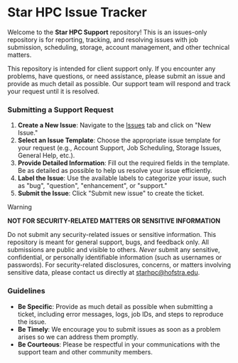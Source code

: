 # Star HPC Issue Tracker

Welcome to the **Star HPC Support** repository! This is an issues-only repository is for reporting, tracking, and resolving issues with job submission, scheduling, storage, account management, and other technical matters.

This repository is intended for client support only. If you encounter any problems, have questions, or need assistance, please submit an issue and provide as much detail as possible. Our support team will respond and track your request until it is resolved.

### Submitting a Support Request

1. **Create a New Issue**: Navigate to the [Issues](../../issues) tab and click on "New Issue."
2. **Select an Issue Template**: Choose the appropriate issue template for your request (e.g., Account Support, Job Scheduling, Storage Issues, General Help, etc.).
3. **Provide Detailed Information**: Fill out the required fields in the template. Be as detailed as possible to help us resolve your issue efficiently.
4. **Label the Issue**: Use the available labels to categorize your issue, such as "bug", "question", "enhancement", or "support."
5. **Submit the Issue**: Click "Submit new issue" to create the ticket.

> [!WARNING]
> **NOT FOR SECURITY-RELATED MATTERS OR SENSITIVE INFORMATION**
>
> Do not submit any security-related issues or sensitive information. This repository is meant for general support, bugs, and feedback only. All submissions are public and visible to others. _Never_ submit any sensitive, confidential, or personally identifiable information (such as usernames or passwords). For security-related disclosures, concerns, or matters involving sensitive data, please contact us directly at starhpc@hofstra.edu.

### Guidelines

- **Be Specific**: Provide as much detail as possible when submitting a ticket, including error messages, logs, job IDs, and steps to reproduce the issue.
- **Be Timely**: We encourage you to submit issues as soon as a problem arises so we can address them promptly.
- **Be Courteous**: Please be respectful in your communications with the support team and other community members.
